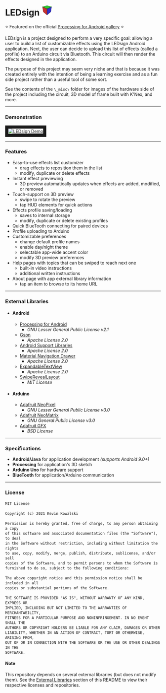 # LEDsign <img src="https://github.com/kkevn/LEDsign/blob/master/_misc/logo.png" width=7% height=7%>
 
:star: Featured on the official [Processing for Android gallery](https://android.processing.org/gallery/index.html) :star:

LEDsign is a project designed to perform a very specific goal: allowing a user to build a list of customizable effects using the LEDsign Android application. Next, the user can decide to upload this list of effects (called a profile) to an Arduino circuit via Bluetooth. This circuit will then render the effects designed in the application.

The purpose of this project may seem very niche and that is because it was created entirely with the intention of being a learning exercise and as a fun side project rather than a useful tool of some sort.

See the contents of the `\_misc\` folder for images of the hardware side of the project including the circuit, 3D model of frame built with K'Nex, and more.

---

### Demonstration

<a href="http://www.youtube.com/watch?feature=player_embedded&v=mtEeOngl4wU
" target="_blank"><img src="http://img.youtube.com/vi/mtEeOngl4wU/0.jpg" 
alt="LEDsign Demo" width="640" height="360" border="10" /></a>

---

### Features

* Easy-to-use effects list customizer
  * drag effects to reposition them in the list
  * modify, duplicate or delete effects
* Instant effect previewing
  * 3D preview automatically updates when effects are added, modified, or removed
* Touch-support on 3D preview
  * swipe to rotate the preview
  * tap HUD elements for quick actions
* Effects profile saving/loading
  * saves to internal storage
  * modify, duplicate or delete existing profiles
* Quick BlueTooth connecting for paired devices
* Profile uploading to Arduino
* Customizable preferences
  * change default profile names
  * enable day/night theme
  * selectable app-wide accent color
  * modify 3D preview preferences
* Help pages with topics that can be swiped to reach next one
  * built-in video instructions
  * additional written instructions
* About page with app external library information
  * tap an item to browse to its home URL

---

### External Libraries

* #### Android
  * [Processing for Android](https://android.processing.org/)
    * *GNU Lesser General Public License v2.1*
  * [Gson](https://github.com/google/gson)
    * *Apache License 2.0*
  * [Android Support Libraries](https://developer.android.com/topic/libraries/support-library)
    * *Apache License 2.0*
  * [Material Navigation Drawer](https://github.com/kanytu/Android-studio-material-template)
    * *Apache License 2.0*
  * [ExpandableTextView](https://github.com/Manabu-GT/ExpandableTextView)
    * *Apache License 2.0*
  * [SwipeRevealLayout](https://github.com/chthai64/SwipeRevealLayout)
    * *MIT License*

* #### Arduino
  * [Adafruit NeoPixel](https://github.com/adafruit/Adafruit_NeoPixel)
    * *GNU Lesser General Public License v3.0*
  * [Adafruit NeoMatrix](https://github.com/adafruit/Adafruit_NeoMatrix)
    * *GNU General Public License v3.0*
  * [Adafruit GFX](https://github.com/adafruit/Adafruit-GFX-Library)
    * *BSD License*

---

### Specifications

* **Android/Java** for application development *(supports Android 9.0+)*
* **Processing** for application's 3D sketch
* **Arduino Uno** for hardware support
* **BlueTooth** for application/Arduino communication

---

### License

```
MIT License

Copyright (c) 2021 Kevin Kowalski

Permission is hereby granted, free of charge, to any person obtaining a copy
of this software and associated documentation files (the "Software"), to deal
in the Software without restriction, including without limitation the rights
to use, copy, modify, merge, publish, distribute, sublicense, and/or sell
copies of the Software, and to permit persons to whom the Software is
furnished to do so, subject to the following conditions:

The above copyright notice and this permission notice shall be included in all
copies or substantial portions of the Software.

THE SOFTWARE IS PROVIDED "AS IS", WITHOUT WARRANTY OF ANY KIND, EXPRESS OR
IMPLIED, INCLUDING BUT NOT LIMITED TO THE WARRANTIES OF MERCHANTABILITY,
FITNESS FOR A PARTICULAR PURPOSE AND NONINFRINGEMENT. IN NO EVENT SHALL THE
AUTHORS OR COPYRIGHT HOLDERS BE LIABLE FOR ANY CLAIM, DAMAGES OR OTHER
LIABILITY, WHETHER IN AN ACTION OF CONTRACT, TORT OR OTHERWISE, ARISING FROM,
OUT OF OR IN CONNECTION WITH THE SOFTWARE OR THE USE OR OTHER DEALINGS IN THE
SOFTWARE.
```

#### Note
This repository depends on several external libraries (but does not modify them). See the [External Libraries](https://github.com/kkevn/LEDsign#external-libraries) section of this README to view their respective licenses and repositories.
